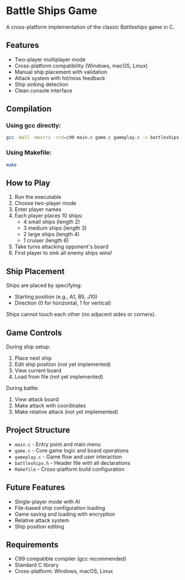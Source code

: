 # Battle Ships Game

A cross-platform implementation of the classic Battleships game in C.

## Features

- Two-player multiplayer mode
- Cross-platform compatibility (Windows, macOS, Linux)
- Manual ship placement with validation
- Attack system with hit/miss feedback
- Ship sinking detection
- Clean console interface

## Compilation

### Using gcc directly:

```bash
gcc -Wall -Wextra -std=c99 main.c game.c gameplay.c -o battleships
```

### Using Makefile:

```bash
make
```

## How to Play

1. Run the executable
2. Choose two-player mode
3. Enter player names
4. Each player places 10 ships:
   - 4 small ships (length 2)
   - 3 medium ships (length 3)
   - 2 large ships (length 4)
   - 1 cruiser (length 6)
5. Take turns attacking opponent's board
6. First player to sink all enemy ships wins!

## Ship Placement

Ships are placed by specifying:

- Starting position (e.g., A1, B5, J10)
- Direction (0 for horizontal, 1 for vertical)

Ships cannot touch each other (no adjacent sides or corners).

## Game Controls

During ship setup:

1. Place next ship
2. Edit ship position (not yet implemented)
3. View current board
4. Load from file (not yet implemented)

During battle:

1. View attack board
2. Make attack with coordinates
3. Make relative attack (not yet implemented)

## Project Structure

- `main.c` - Entry point and main menu
- `game.c` - Core game logic and board operations
- `gameplay.c` - Game flow and user interaction
- `battleships.h` - Header file with all declarations
- `Makefile` - Cross-platform build configuration

## Future Features

- Single-player mode with AI
- File-based ship configuration loading
- Game saving and loading with encryption
- Relative attack system
- Ship position editing

## Requirements

- C99 compatible compiler (gcc recommended)
- Standard C library
- Cross-platform: Windows, macOS, Linux
